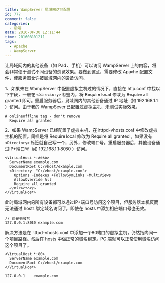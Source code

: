 ```yaml
---
title: WampServer 局域网访问配置
id: 777
comment: false
categories:
  - 后端
date: 2016-08-30 12:11:44
time: 201608301211
tags:
  - Apache
  - WampServer
---
```


让局域网内的其他设备（如 Pad 、手机）可以访问 WampServer 上的内容，将会非常便于测试不同设备的浏览效果。要做到这点，需要修改 Apache 配置文件，使服务器允许被局域网内的设备访问。
<!-- more -->

1、如果未在 WampServer 中配置虚拟主机过的情况下，直接在 http.conf 中找以下字段，一般在 `<Directory>` 标签内。将 Require local 修改为 Require all granted 即可。重启服务器后，局域网内的其他设备通过 IP 地址（如 192.168.1.1 ）访问。由于我的 WampSever 已配置过虚拟主机，未测试实际效果。

```
# onlineoffline tag - don't remove
  Require all granted
```

2、如果 WampServer 已经配置了虚拟主机，在 httpd-vhosts.conf 中修改虚拟主机的配置。同样是将 Require local 修改为 Require all granted ，如果没有 `<Directory>` 标签就自己写一个。另外，修改端口号。重启服务器后，其他设备通过IP+端口号（如 192.168.1.1:8080 ）访问。

```
<VirtualHost *:8080>
  ServerName example.com
  DocumentRoot C:/vhost/example.com
  <Directory  "C:/vhost/example.com">
    Options +Indexes +FollowSymLinks +MultiViews
    AllowOverride All
    Require all granted
  </Directory>
</VirtualHost>
```

此时局域网内的所有设备都可以通过IP+端口号访问这个项目，但服务器本机反而无法通过 hosts 绑定域名访问了。即使在 hosts 中添加相应端口号也无效。

```
// 这是无效的
127.0.0.1:8080 example.com
```

解决方法是在 httpd-vhosts.conf 中添加一个80端口的虚拟主机，仍然指向同一个项目路径。然后在 hosts 中做正常的域名绑定。PC 端就可以正常使用域名访问这个项目了。

```
<VirtualHost *:80>
  ServerName example.com
  DocumentRoot C:/vhost/example.com
</VirtualHost>
```

```
127.0.0.1    example.com
```